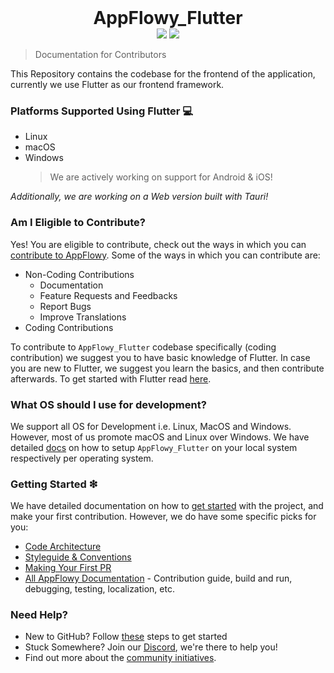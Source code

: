 <h1 align="center" style="margin:0"> AppFlowy_Flutter</h1>
<div align="center">
  <img src="https://img.shields.io/badge/Flutter-v3.13.19-blue"/>
  <img src="https://img.shields.io/badge/Rust-v1.70-orange"/>
</div>

> Documentation for Contributors

This Repository contains the codebase for the frontend of the application, currently we use Flutter as our frontend framework.

### Platforms Supported Using Flutter 💻

- Linux
- macOS
- Windows
  > We are actively working on support for Android & iOS!

_Additionally, we are working on a Web version built with Tauri!_

### Am I Eligible to Contribute?

Yes! You are eligible to contribute, check out the ways in which you can [contribute to AppFlowy](https://docs.appflowy.io/docs/documentation/software-contributions/contributing-to-appflowy). Some of the ways in which you can contribute are:

- Non-Coding Contributions
  - Documentation
  - Feature Requests and Feedbacks
  - Report Bugs
  - Improve Translations
- Coding Contributions

To contribute to `AppFlowy_Flutter` codebase specifically (coding contribution) we suggest you to have basic knowledge of Flutter. In case you are new to Flutter, we suggest you learn the basics, and then contribute afterwards. To get started with Flutter read [here](https://flutter.dev/docs/get-started/codelab).

### What OS should I use for development?

We support all OS for Development i.e. Linux, MacOS and Windows. However, most of us promote macOS and Linux over Windows. We have detailed [docs](https://docs.appflowy.io/docs/documentation/appflowy/from-source/environment-setup) on how to setup `AppFlowy_Flutter` on your local system respectively per operating system.

### Getting Started ❇

We have detailed documentation on how to [get started](https://docs.appflowy.io/docs/documentation/software-contributions/contributing-to-appflowy) with the project, and make your first contribution. However, we do have some specific picks for you:

- [Code Architecture](https://appflowy.gitbook.io/docs/essential-documentation/contribute-to-appflowy/architecture/frontend/frontend/codemap)
- [Styleguide & Conventions](https://docs.appflowy.io/docs/documentation/software-contributions/conventions/naming-conventions)
- [Making Your First PR](https://docs.appflowy.io/docs/documentation/software-contributions/submitting-code/submitting-your-first-pull-request)
- [All AppFlowy Documentation](https://docs.appflowy.io/docs/documentation/appflowy) - Contribution guide, build and run, debugging, testing, localization, etc.

### Need Help?

- New to GitHub? Follow [these](https://docs.appflowy.io/docs/documentation/software-contributions/submitting-code/setting-up-your-repositories) steps to get started
- Stuck Somewhere? Join our [Discord](https://discord.gg/9Q2xaN37tV), we're there to help you!
- Find out more about the [community initiatives](https://docs.appflowy.io/docs/appflowy/community).
